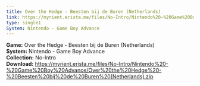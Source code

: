 ```yaml
---
title: Over the Hedge - Beesten bij de Buren (Netherlands)
link: https://myrient.erista.me/files/No-Intro/Nintendo%20-%20Game%20Boy%20Advance/Over%20the%20Hedge%20-%20Beesten%20bij%20de%20Buren%20(Netherlands).zip
type: single1
System: Nintendo - Game Boy Advance
---
```

<b>Game:</b> Over the Hedge - Beesten bij de Buren (Netherlands)<br>
<b>System:</b> Nintendo - Game Boy Advance<br>
<b>Collection:</b> No-Intro<br>
<b>Download:</b> https://myrient.erista.me/files/No-Intro/Nintendo%20-%20Game%20Boy%20Advance/Over%20the%20Hedge%20-%20Beesten%20bij%20de%20Buren%20(Netherlands).zip